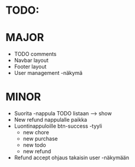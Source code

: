# TODO:

# MAJOR

* TODO comments
* Navbar layout
* Footer layout
* User management -näkymä





# MINOR

* Suorita -nappula TODO listaan --> show
* New refund nappulalle paikka
* Luontinappuloille btn-success -tyyli
    * new chore
    * new purchase
    * new todo
    * new refund
* Refund accept ohjaus takaisin user -näkymään
